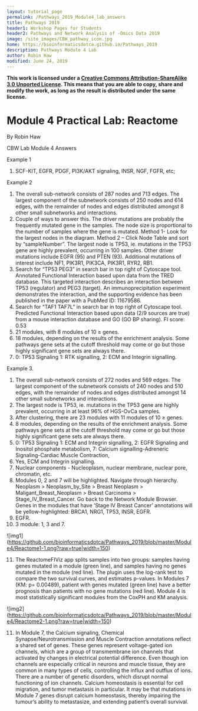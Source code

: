 ```yaml
---
layout: tutorial_page
permalink: /Pathways_2019_Module4_lab_answers
title: Pathways 2019
header1: Workshop Pages for Students
header2: Pathways and Network Analysis of -Omics Data 2019
image: /site_images/CBW_pathway_icon.jpg
home: https://bioinformaticsdotca.github.io/Pathways_2019
description: Pathways Module 4 Lab
author: Robin Haw
modified: June 24, 2019
---
```


**This work is licensed under a [Creative Commons Attribution-ShareAlike 3.0 Unported License](http://creativecommons.org/licenses/by-sa/3.0/deed.en_US). This means that you are able to copy, share and modify the work, as long as the result is distributed under the same license.**

# Module 4 Practical Lab: Reactome

By Robin Haw

CBW Lab Module 4 Answers

Example 1
1.	SCF-KIT, EGFR, PDGF, PI3K/AKT signaling, INSR, NGF, FGFR, etc; 

Example 2
1.	The overall sub-network consists of 287 nodes and 713 edges. The largest component of the subnetwork consists of 250 nodes and 614 edges, with the remainder of nodes and edges distributed amongst 8 other small subnetworks and interactions.
2.	Couple of ways to answer this. The driver mutations are probably the frequently mutated gene in the samples. The node size is proportional to the number of samples where the gene is mutated. Method 1- Look for the largest nodes in the diagram. Method 2 – Click Node Table and sort by “sampleNumber”. The largest node is TP53, ie. mutations in the TP53 gene are highly prevalent, occurring in 100 samples. Other driver mutations include EGFR (95) and PTEN (93). Additional mutations of interest include NF1, PIK3R1, PIK3CA, PIK3R1, RYR2, RB1.
3.	Search for “TP53 PEG3” in search bar in top right of Cytoscape tool. Annotated Functional Interaction based upon data from the TRED database. This targeted interaction describes an interaction between TP53 (regulator) and PEG3 (target). An immunoprecipitation experiment demonstrates the interaction, and the supporting evidence has been published in the paper with a PubMed ID: 11679586.
4.	Search for “TAF1 TAF7L” in search bar in top right of Cytoscape tool. Predicted Functional Interaction based upon data (2/9 sources are true) from a mouse interaction database and GO (GO BP sharing). FI score: 0.53
5.	21 modules, with 8 modules of 10 ≥ genes.
6.	18 modules, depending on the results of the enrichment analysis. Some pathways gene sets at the cutoff threshold may come or go but those highly significant gene sets are always there.
7.	0: TP53 Signaling 1: RTK signalling, 2: ECM and Integrin signalling.


Example 3.
1.	The overall sub-network consists of 272 nodes and 569 edges. The largest component of the subnetwork consists of 240 nodes and 510 edges, with the remainder of nodes and edges distributed amongst 14 other small subnetworks and interactions.
2.	The largest node is TP53, ie. mutations in the TP53 gene are highly prevalent, occurring in at least 96% of HGS-OvCa samples.
3.	After clustering, there are 23 modules with 11 modules of 10 ≥ genes.
4.	8 modules, depending on the results of the enrichment analysis. Some pathways gene sets at the cutoff threshold may come or go but those highly significant gene sets are always there.
5.	0: TP53 Signaling 1: ECM and Integrin signalling, 2: EGFR Signaling and Inositol phosphate metabolism, 7: Calcium signalling-Adreneric Signaling-Cardiac Muscle Contraction,
6.	Yes, ECM and Integrin signalling.
7.	Nuclear components - Nucleoplasm, nuclear membrane, nuclear pore, chromatin, etc.
8.	Modules 0, 2 and 7 will be highlighted. Navigate through hierarchy. Neoplasm > Neoplasm_by_Site > Breast Neoplasm > Maligant_Breast_Neoplasm > Breast Carcinoma > Stage_IV_Breast_Cancer.  Go back to the Network Module Browser. Genes in the modules that have ‘Stage IV Breast Cancer’ annotations will be yellow-highlighted: BRCA1, NRG1, TP53, INSR, EGFR.
9.	EGFR.
10.	3 module: 1, 3 and 7.

 
![img1]
(https://github.com/bioinformaticsdotca/Pathways_2019/blob/master/Module4/Reactome1-1.png?raw=true|width=150)  

11.	The ReactomeFIViz app splits samples into two groups: samples having genes mutated in a module (green line), and samples having no genes mutated in the module (red line). The plugin uses the log-rank test to compare the two survival curves, and estimates p-values. In Modules 7 (KM:  p= 0.00489), patient with genes mutated (green line) have a better prognosis than patients with no gene mutations (red line). Module 4 is most statistically significant modules from the CoxPH and KM analysis. 
  
![img2]
(https://github.com/bioinformaticsdotca/Pathways_2019/blob/master/Module4/Reactome2-1.png?raw=true|width=150)   

11.	In Module 7, the Calcium signaling, Chemical Synapse/Neurotransmission and Muscle Contraction annotations reflect a shared set of genes. These genes represent voltage-gated ion channels, which are a group of transmembrane ion channels that activated by changes in electrical potential difference. Even though ion channels are especially critical in neurons and muscle tissue, they are common in many types of cells, controlling the influx and outflux of ions. There are a number of genetic disorders, which disrupt normal functioning of ion channels. Calcium homeostasis is essential for cell migration, and tumor metastasis in particular. It may be that mutations in Module 7 genes disrupt calcium homeostasis, thereby impairing the tumour’s ability to metastasize, and extending patient’s overall survival.


